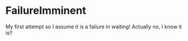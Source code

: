 # FailureImminent
My first attempt so I assume it is a failure in waiting! Actually no, I know it is!!
